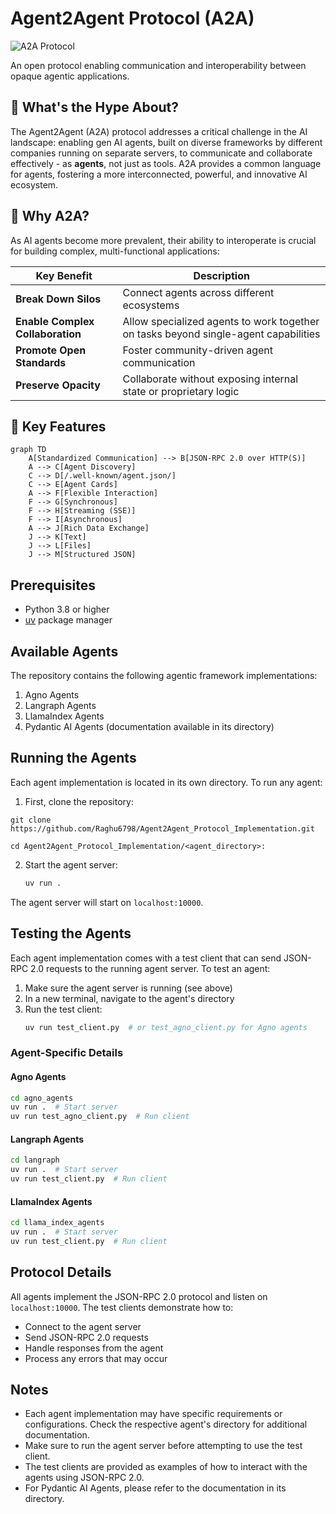 # Agent2Agent Protocol (A2A)

![A2A Protocol](https://placeholder.com/banner.png) <!-- Add actual banner image if available -->

An open protocol enabling communication and interoperability between opaque agentic applications.

## 🌟 What's the Hype About?

The Agent2Agent (A2A) protocol addresses a critical challenge in the AI landscape: enabling gen AI agents, built on diverse frameworks by different companies running on separate servers, to communicate and collaborate effectively - as **agents**, not just as tools. A2A provides a common language for agents, fostering a more interconnected, powerful, and innovative AI ecosystem.

## 🚀 Why A2A?

As AI agents become more prevalent, their ability to interoperate is crucial for building complex, multi-functional applications:

| Key Benefit | Description |
|-------------|-------------|
| **Break Down Silos** | Connect agents across different ecosystems |
| **Enable Complex Collaboration** | Allow specialized agents to work together on tasks beyond single-agent capabilities |
| **Promote Open Standards** | Foster community-driven agent communication |
| **Preserve Opacity** | Collaborate without exposing internal state or proprietary logic |

## 🔑 Key Features

```mermaid
graph TD
    A[Standardized Communication] --> B[JSON-RPC 2.0 over HTTP(S)]
    A --> C[Agent Discovery]
    C --> D[/.well-known/agent.json/]
    C --> E[Agent Cards]
    A --> F[Flexible Interaction]
    F --> G[Synchronous]
    F --> H[Streaming (SSE)]
    F --> I[Asynchronous]
    A --> J[Rich Data Exchange]
    J --> K[Text]
    J --> L[Files]
    J --> M[Structured JSON]
```
## Prerequisites

- Python 3.8 or higher
- [uv](https://github.com/astral-sh/uv) package manager

## Available Agents

The repository contains the following agentic framework 
implementations:

1. Agno Agents
2. Langraph Agents
3. LlamaIndex Agents
4. Pydantic AI Agents (documentation available in its directory)

## Running the Agents

Each agent implementation is located in its own directory. To run any agent:

1. First, clone the repository:
```
git clone https://github.com/Raghu6798/Agent2Agent_Protocol_Implementation.git

cd Agent2Agent_Protocol_Implementation/<agent_directory>:
```

2. Start the agent server:
   ```bash
   uv run .
   ```

The agent server will start on `localhost:10000`.

## Testing the Agents

Each agent implementation comes with a test client that can send JSON-RPC 2.0 requests to the running agent server. To test an agent:

1. Make sure the agent server is running (see above)
2. In a new terminal, navigate to the agent's directory
3. Run the test client:
   ```bash
   uv run test_client.py  # or test_agno_client.py for Agno agents
   ```

### Agent-Specific Details

#### Agno Agents
```bash
cd agno_agents
uv run .  # Start server
uv run test_agno_client.py  # Run client
```

#### Langraph Agents
```bash
cd langraph
uv run .  # Start server
uv run test_client.py  # Run client
```

#### LlamaIndex Agents
```bash
cd llama_index_agents
uv run .  # Start server
uv run test_client.py  # Run client
```

## Protocol Details

All agents implement the JSON-RPC 2.0 protocol and listen on `localhost:10000`. The test clients demonstrate how to:

- Connect to the agent server
- Send JSON-RPC 2.0 requests
- Handle responses from the agent
- Process any errors that may occur

## Notes

- Each agent implementation may have specific requirements or configurations. Check the respective agent's directory for additional documentation.
- Make sure to run the agent server before attempting to use the test client.
- The test clients are provided as examples of how to interact with the agents using JSON-RPC 2.0.
- For Pydantic AI Agents, please refer to the documentation in its directory.
